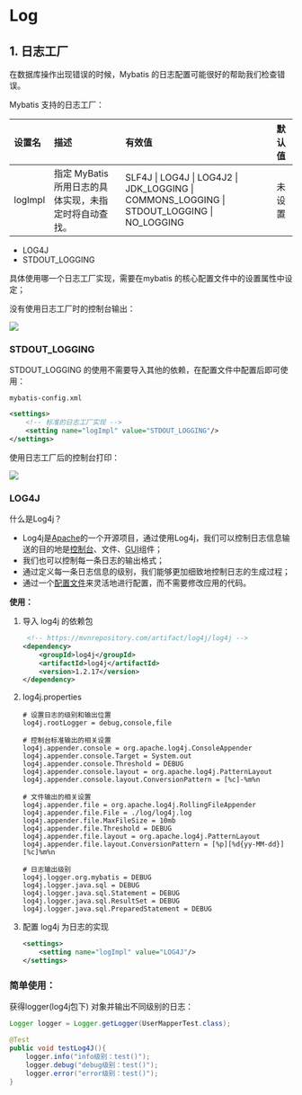 # Log

## 1. 日志工厂

在数据库操作出现错误的时候，Mybatis 的日志配置可能很好的帮助我们检查错误。

Mybatis 支持的日志工厂：

| 设置名  | 描述                                                  | 有效值                                                       | 默认值 |
| :------ | :---------------------------------------------------- | :----------------------------------------------------------- | :----- |
| logImpl | 指定 MyBatis 所用日志的具体实现，未指定时将自动查找。 | SLF4J \| LOG4J \| LOG4J2 \| JDK_LOGGING \| COMMONS_LOGGING \| STDOUT_LOGGING \| NO_LOGGING | 未设置 |

- LOG4J
- STDOUT_LOGGING 

具体使用哪一个日志工厂实现，需要在mybatis 的核心配置文件中的设置属性中设定；

没有使用日志工厂时的控制台输出：

![](https://zsy0216.github.io/image/notes/20191224093412.png)

### STDOUT_LOGGING 

STDOUT_LOGGING 的使用不需要导入其他的依赖，在配置文件中配置后即可使用：

`mybatis-config.xml` 

```xml
<settings>
    <!-- 标准的日志工厂实现 -->
    <setting name="logImpl" value="STDOUT_LOGGING"/>
</settings>
```

使用日志工厂后的控制台打印：

![](https://zsy0216.github.io///image/notes/20191224093553.png)

### LOG4J

什么是Log4j？

- Log4j是[Apache](https://baike.baidu.com/item/Apache/8512995)的一个开源项目，通过使用Log4j，我们可以控制日志信息输送的目的地是[控制台](https://baike.baidu.com/item/控制台/2438626)、文件、[GUI](https://baike.baidu.com/item/GUI)组件；
- 我们也可以控制每一条日志的输出格式；
- 通过定义每一条日志信息的级别，我们能够更加细致地控制日志的生成过程；
- 通过一个[配置文件](https://baike.baidu.com/item/配置文件/286550)来灵活地进行配置，而不需要修改应用的代码。

**使用：**

1. 导入 log4j 的依赖包

   ```xml
    <!-- https://mvnrepository.com/artifact/log4j/log4j -->
   <dependency>
       <groupId>log4j</groupId>
       <artifactId>log4j</artifactId>
       <version>1.2.17</version>
   </dependency>
   ```

2. log4j.properties

   ```properties
   # 设置日志的级别和输出位置
   log4j.rootLogger = debug,console,file
   
   # 控制台标准输出的相关设置
   log4j.appender.console = org.apache.log4j.ConsoleAppender
   log4j.appender.console.Target = System.out
   log4j.appender.console.Threshold = DEBUG
   log4j.appender.console.layout = org.apache.log4j.PatternLayout
   log4j.appender.console.layout.ConversionPattern = [%c]-%m%n
   
   # 文件输出的相关设置
   log4j.appender.file = org.apache.log4j.RollingFileAppender
   log4j.appender.file.File = ./log/log4j.log
   log4j.appender.file.MaxFileSize = 10mb
   log4j.appender.file.Threshold = DEBUG
   log4j.appender.file.layout = org.apache.log4j.PatternLayout
   log4j.appender.file.layout.ConversionPattern = [%p][%d{yy-MM-dd}][%c]%m%n
   
   # 日志输出级别
   log4j.logger.org.mybatis = DEBUG
   log4j.logger.java.sql = DEBUG
   log4j.logger.java.sql.Statement = DEBUG
   log4j.logger.java.sql.ResultSet = DEBUG
   log4j.logger.java.sql.PreparedStatement = DEBUG
   ```

3. 配置 log4j 为日志的实现

   ```xml
   <settings>
       <setting name="logImpl" value="LOG4J"/>
   </settings>
   ```

### 简单使用：

获得logger(log4j包下) 对象并输出不同级别的日志：

```java
Logger logger = Logger.getLogger(UserMapperTest.class);

@Test
public void testLog4J(){
    logger.info("info级别：test()");
    logger.debug("debug级别：test()");
    logger.error("error级别：test()");
}
```

